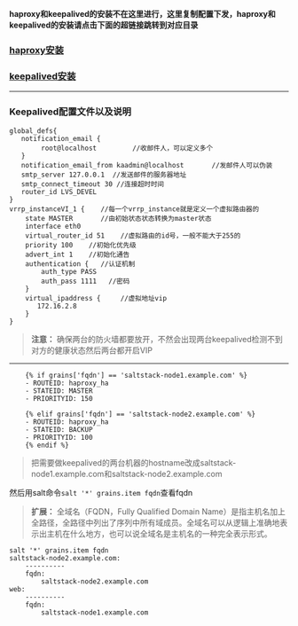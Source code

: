 **haproxy和keepalived的安装不在这里进行，这里复制配置下发，haproxy和keepalived的安装请点击下面的超链接跳转到对应目录**
### [haproxy安装](../haproxy)
### [keepalived安装](../keepalived)

------

### Keepalived配置文件以及说明
```
global_defs{
   notification_email {
        root@localhost         //收邮件人，可以定义多个
   }
   notification_email_from kaadmin@localhost       //发邮件人可以伪装
   smtp_server 127.0.0.1  //发送邮件的服务器地址
   smtp_connect_timeout 30 //连接超时时间
   router_id LVS_DEVEL       
}
vrrp_instanceVI_1 {    //每一个vrrp_instance就是定义一个虚拟路由器的
    state MASTER       //由初始状态状态转换为master状态
    interface eth0    
    virtual_router_id 51    //虚拟路由的id号，一般不能大于255的
    priority 100    //初始化优先级
    advert_int 1    //初始化通告
    authentication {   //认证机制
        auth_type PASS
        auth_pass 1111   //密码
    }
    virtual_ipaddress {     //虚拟地址vip
       172.16.2.8
    }
}
```

> **注意：** 确保两台的防火墙都要放开，不然会出现两台keepalived检测不到对方的健康状态然后两台都开启VIP

------
```
    {% if grains['fqdn'] == 'saltstack-node1.example.com' %}
    - ROUTEID: haproxy_ha
    - STATEID: MASTER
    - PRIORITYID: 150

    {% elif grains['fqdn'] == 'saltstack-node2.example.com' %}
    - ROUTEID: haproxy_ha
    - STATEID: BACKUP
    - PRIORITYID: 100
    {% endif %}
```
> 把需要做keepalived的两台机器的hostname改成saltstack-node1.example.com和saltstack-node2.example.com

然后用salt命令`salt '*' grains.item fqdn`查看fqdn
> **扩展：** 全域名（FQDN，Fully Qualified Domain Name）是指主机名加上全路径，全路径中列出了序列中所有域成员。全域名可以从逻辑上准确地表示出主机在什么地方，也可以说全域名是主机名的一种完全表示形式。

```
salt '*' grains.item fqdn
saltstack-node2.example.com:
    ----------
    fqdn:
        saltstack-node2.example.com
web:
    ----------
    fqdn:
        saltstack-node1.example.com

```
